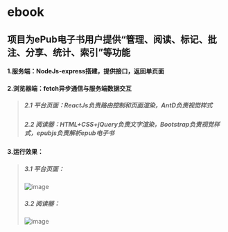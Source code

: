 # ebook
## 项目为ePub电子书用户提供“管理、阅读、标记、批注、分享、统计、索引”等功能
#### 1.服务端：NodeJs-express搭建，提供接口，返回单页面
#### 2.浏览器端：fetch异步通信与服务端数据交互
>##### 2.1 平台页面：ReactJs负责路由控制和页面渲染，AntD负责视觉样式
>##### 2.2 阅读器：HTML+CSS+jQuery负责文字渲染，Bootstrap负责视觉样式，epubjs负责解析epub电子书
#### 3.运行效果：
>##### 3.1 平台页面：
>![image](https://github.com/xiaozhaoqi/ebook/blob/master/1.gif)
>##### 3.2 阅读器：
>![image](https://github.com/xiaozhaoqi/ebook/blob/master/3.gif)

